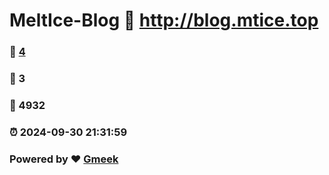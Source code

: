 # MeltIce-Blog :link: http://blog.mtice.top 
### :page_facing_up: [4](http://blog.mtice.top/tag.html) 
### :speech_balloon: 3 
### :hibiscus: 4932 
### :alarm_clock: 2024-09-30 21:31:59 
### Powered by :heart: [Gmeek](https://github.com/Meekdai/Gmeek)
